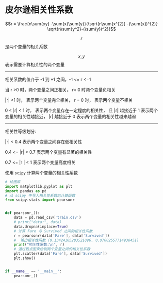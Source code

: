 # 皮尔逊相关性系数

$$r = \frac{n\sum{xy} -\sum{x}\sum{y}}{\sqrt{n\sum{x^{2}} -(\sum{x})^{2}} \sqrt{n\sum{y^2}-(\sum{y})^2}}$$

$$r$$ 是两个变量的相关系数

$$x, y$$ 表示需要计算相关性的两个变量

----




相关系数的值介于 -1 到 +1 之间，-1 <= r <=1

当  r >0 时，两个变量之间正相关， r< 0 时两个变量负相关

|r| <1 时， 表示两个变量完全相关， r = 0 时， 表示两个变量不相关

0 < |r| < 1 时， 表示两个变量存在一定程度的相关性， 且 |r| 越接近于 1 表示两个变量的相关性越接近， |r| 越接近于 0 表示两个变量的相关性越来越弱

----


相关性等级划分:

|r| < 0.4 表示两个变量之间存在低相关性

0.4 <= |r| < 0.7 表示两个变量有显著的相关性

0.7 <= |r | < 1 表示两个变量高度相关



使用 `scipy` 计算两个变量的相关性系数

``` python
# 绘图库
import matplotlib.pyplot as plt
import pandas as pd
# 从 scipy 中导入相关性系数的计算函数
from scipy.stats import pearsonr


def pearsonr_():
    data = pd.read_csv('train.csv')
    # print("data:", data)
    data.dropna(inplace=True)
    # 计算 Fare 与 Survived 之间的相关性系数
    r = pearsonr(data['Fare'], data['Survived'])
    #  输出相关性系数 (0.13424105283521096, 0.07002557714938451)
    print("相关性系数:\n", r)
    # 通过散点图来绘制两个变量之间的相关性系数
    plt.scatter(data['Fare'], data['Survived'])
    plt.show()


if __name__ == '__main__':
    pearsonr_()

```

